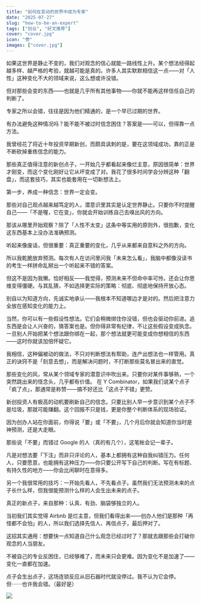 ```yaml
---
title: "如何在变动的世界中成为专家"
date: "2025-07-27"
slug: "how-to-be-an-expert"
tags: ["创业", "好文推荐"]
cover: "cover.jpg"
icon: "😎"
images: ["cover.jpg"]
---
```

如果这世界是静止不变的，我们对观念的信心就能一路线性上升。某个想法经得起越多样、越严格的考验，就越可能是真的。许多人其实默默相信这一点——对「人性」这种变化不大的领域来说，这么想或许没错。



但对那些会变的东西——也就是几乎所有其他事物——你就不能再这样信任自己的判断了。



专家之所以会错，往往是因为他们精通的，是一个早已过期的世界。



有办法避免这种情况吗？能不能不被过时信念困住？答案是——可以，但得靠一点方法。



我曾经花了将近十年投资早期新创，而颇具讽刺的是，要在这领域成功，靠的正是不断砍掉重练信念的能力。



那些真正值得注意的新创点子，一开始几乎都看起来像烂主意，原因很简单：世界才刚变，而这个变化刚好让它从坏变成了对。我花了很多时间学会分辨这种「翻盘」，而这套技巧，其实也能套用在一切新想法上。



第一步，养成一种信念：世界一定会变。



那些对自己观点越来越笃定的人，潜意识里其实是认定世界静止。只要你不时提醒自己——「不是喔，它在变」，你就会开始训练自己去嗅出风的方向。



那该从哪里开始观察？除了「人性不太变」这条中等实用的原则外，很抱歉，变化这东西基本上没办法准确预测。



听起来像废话，但很重要：真正重要的变化，几乎从来都来自意料之外的方向。



所以我乾脆放弃预测。每次有人在访问里问我「未来怎么看」，我脑中都像没读书的考生一样拼命乱掰出一个听起来不错的答案。



但这不是因为我懒。恰好相反——我觉得，预测未来不但命中率可怜，还会让你思维变得僵硬。与其乱猜，不如选择更实际的策略：彻底、彻底地保持开放心态。



别自以为知道方向，先诚实地承认——我根本不知道哪边才是对的。然后把注意力全放在感知变化的能力上。



当然，你可以有一些假设性想法。它们会稍微绑住你没错，但也会驱动你前进。追东西是会让人兴奋的，猜答案也是。但你得非常有纪律，不让这些假设变成执念。
一旦别人开始把某个想法跟你绑在一起，那个想法就更可能变成你想相信的东西——这时你就该加倍怀疑它。



我相信，这种偏被动的做法，不只对判断想法有帮助，连产出想法也一样管用。真正的诀窍不是「刻意去想」，而是解决问题时，不打断那些莫名冒出来的直觉。



那些变化的风，常从某个领域专家的潜意识中吹出来。只要你对某件事够熟，一个突然跳出来的怪念头，几乎都有价值。
在 Y Combinator，如果我们说某个点子「疯了点」，那通常是称赞——搞不好还比「这点子不错」更赞。



新创投资人有极高的动机要刷新自己的信念。只要比别人早一步意识到某个点子不是垃圾，那就可能赚翻。这个回报不只是钱，更是你整个判断体系的现场验证。



因为创办人站在你面前，你得说「要」或「不要」，几个月后你就会知道你当时是神预测，还是大走眼。



那些说「不要」而错过 Google 的人（真的有几个），这笔帐会记一辈子。



凡是对想法要「下注」而非只评论的人，基本上都拥有这种自我纠错压力。任何人，只要愿意，也能拥有这种压力——你只要公开写下自己的判断。写在有标题、有持久性的地方——你会比闲聊时在意得多。



另一个我很常用的技巧：一开始先看人，不先看点子。虽然我们无法预测未来的点子长什么样，但我很能预测什么样的人会生出未来的点子。



真正的新点子，来自那种：认真、有劲、脑袋够独立的人。



当初我们其实觉得 Airbnb 是烂主意，但我们看得出来——创办人他们是那种「再怪都不会怕」的人，所以我们选择先信人、再信点子，最后押对了。



这招其实通用：想要快一点知道自己什么观念已经过时了？那就去跟那些会打破你观念的人当朋友。



不被自己的专业反困住，已经够难了，而未来只会更难。因为变化不是加速了——变化一直都在加速。



点子会生出点子，这场连锁反应从旧石器时代就没停过。我不认为它会停。
但⋯⋯也许我会错。（最好是）




![](https://prod-files-secure.s3.us-west-2.amazonaws.com/112d0858-5090-4d34-a606-b75eb8d65fd2/46476355-9cf3-4e99-9b7a-3531bc426380/1000202064.png?X-Amz-Algorithm=AWS4-HMAC-SHA256&X-Amz-Content-Sha256=UNSIGNED-PAYLOAD&X-Amz-Credential=ASIAZI2LB4666CDTLILB%2F20250729%2Fus-west-2%2Fs3%2Faws4_request&X-Amz-Date=20250729T062515Z&X-Amz-Expires=3600&X-Amz-Security-Token=IQoJb3JpZ2luX2VjEHYaCXVzLXdlc3QtMiJGMEQCICuHmeq0IdDw%2FEj4tN5ykqAu%2FmcCMRdqQQpZ4%2BgQMW%2FNAiBbjXISH0B52zUecOXeg69e6Vf%2FInsy5QvaUtf0SqaSiCqIBAif%2F%2F%2F%2F%2F%2F%2F%2F%2F%2F8BEAAaDDYzNzQyMzE4MzgwNSIMatR8oEgEU6OPiagkKtwDhnBrj3fdM47YOPNvpIsnFQdWaTzH4MRqkfSFqt6Yl7EOjxL8ht98HvJg7dyzLqfw%2Bp0VmklqgRPqjUr4%2FbkVzx%2FL9X249x%2Fg0ozCDumi8ZZ5Np%2Bhyp%2FF0HaVR%2F%2FNJUKCQTqYhUWefOnPyrNsCDtDnZZylvOyfRhK2m5Ihx9vgPHtQEZ3hPdZbH%2BIVp5zJR3BajAvzAZ74c92FDgjnApNmVSRJsP5lrQ8LXZC90pul4L1VI%2BTmDWKkksju1YwET9nrYtrDrz3HK5V6rtgHO9LBsNE8BpBhg7SY5O0nB%2BrnLbqHsfs4zEPYDnVJRrJNdoAapqDMryB5f2p23hubCcmz5ZPUMnvRpfv5mKO6HD5afHmL5paAUP4gp1P%2FfeRWQ%2BlgmNIflQfOQFQ4hzgkTGr8W0CLer7FK%2FnqrIpZ%2FQ%2FxSJXqAHFW5KfyBElhC46oCtWy%2FvcP2cOiYuqY2mnnFaclyGqgy3h6Q2JjwMSNmSaI1%2BswtdR5d0xTbOB8wwNGTU1250tLZ%2Fh3HXR8i5lu1YMIZ2PXdsweN37KXYO7yDiNUuRNPfdcqEu%2Bu7YBqPHVAPNUye997vIL0%2BPpe3GTzASDbKi8zmo7LWiyDaLIGDWEiHdLgXO2HLrjE42ClYw%2FsmhxAY6pgFULpBUA%2BNF2InY7QOlBZbeRaJEMJluohE2J81vTLbmhznOS6LeHlnlbgMV1nyBH1L%2BE%2FDmAuDbHbEFIX5mpvuvfGlRE7ag326oTpiQYtSPPPXHs%2FrzWR1QF%2FLTN8U%2FNNrlcbyc2jx57CiNZq8WHJWGZefbaC8Fffptitd7na7NOHMwBkk9kIP9UYb5yn5S6vRVaInUs9pC2Zv4O46aJX7TOIgzZo3R&X-Amz-Signature=c751417fbe454d2a5be37ab858b2220feadce18595bf59284b3c6fe1be3e4c93&X-Amz-SignedHeaders=host&x-amz-checksum-mode=ENABLED&x-id=GetObject)

